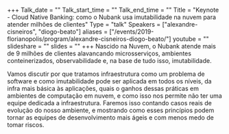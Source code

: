 +++
Talk_date = ""
Talk_start_time = ""
Talk_end_time = ""
Title = "Keynote - Cloud Native Banking: como o Nubank usa imutabilidade na nuvem para atender milhões de clientes"
Type = "talk"
Speakers = ["alexandre-cisneiros", "diogo-beato"]
aliases = ["/events/2019-florianopolis/program/alexandre-cisneiros-diogo-beato/"]
youtube = ""
slideshare = ""
slides = ""
+++
Nascido na Nuvem, o Nubank atende mais de 9 milhões de clientes alavancando microsserviços, ambientes conteinerizados, observabilidade e, na base de tudo isso, imutabilidade.

Vamos discutir por que tratamos infraestrutura como um problema de software e como imutabilidade pode ser aplicada em todos os níveis, da infra mais básica às aplicações, quais o ganhos dessas práticas em ambientes de computação em nuvem, e como isso nos permite não ter uma equipe dedicada a infraestrutura. Faremos isso contando casos reais de evolução do nosso ambiente, e mostrando como esses princípios podem tornar as equipes de desenvolvimento mais ágeis e com menos medo de tomar riscos.